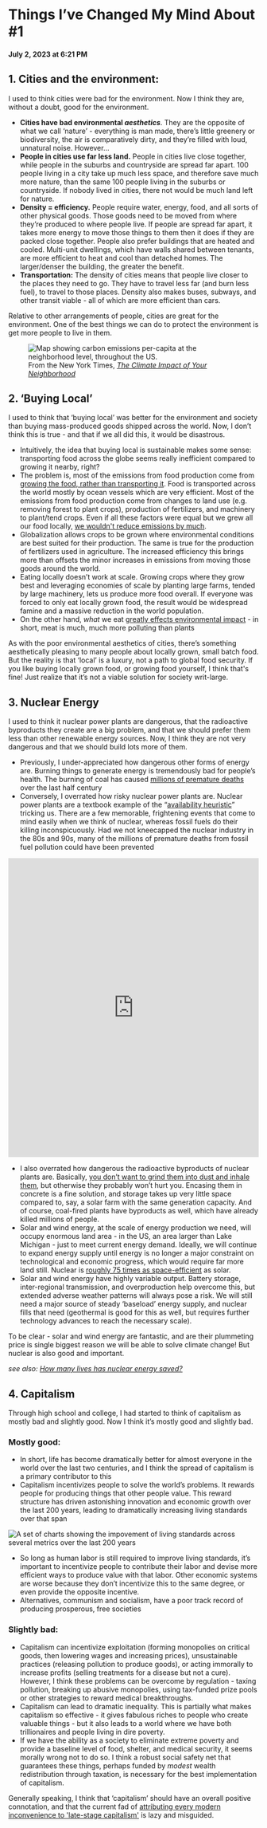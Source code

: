 # Things I’ve Changed My Mind About #1
#### July 2, 2023 at 6:21 PM

## 1. Cities and the environment:

I used to think cities were bad for the environment. Now I think they are, without a doubt, good for the environment.

- **Cities have bad environmental *aesthetics***. They are the opposite of what we call ‘nature’ - everything is man made, there’s little greenery or biodiversity, the air is comparatively dirty, and they’re filled with loud, unnatural noise. However…
- **People in cities use far less land.** People in cities live close together, while people in the suburbs and countryside are spread far apart. 100 people living in a city take up much less space, and therefore save much more nature, than the same 100 people living in the suburbs or countryside. If nobody lived in cities, there not would be much land left for nature.
- **Density = efficiency.** People require water, energy, food, and all sorts of other physical goods. Those goods need to be moved from where they’re produced to where people live. If people are spread far apart, it takes more energy to move those things to them then it does if they are packed close together. People also prefer buildings that are heated and cooled. Multi-unit dwellings, which have walls shared between tenants, are more efficient to heat and cool than detached homes. The larger/denser the building, the greater the benefit.
- **Transportation:** The density of cities means that people live closer to the places they need to go. They have to travel less far (and burn less fuel), to travel to those places. Density also makes buses, subways, and other transit viable - all of which are more efficient than cars.

Relative to other arrangements of people, cities are great for the environment. One of the best things we can do to protect the environment is get more people to live in them.

<figure>
    <img src="/static/img/posts/nytimes-emissions-map.png"
         alt="Map showing carbon emissions per-capita at the neighborhood level, throughout the US.">
    <figcaption>From the New York Times, <em><a href="https://www.nytimes.com/interactive/2022/12/13/climate/climate-footprint-map-neighborhood.html">The Climate Impact of Your Neighborhood</a></em></figcaption>
</figure>

## 2. ‘Buying Local’

I used to think that ‘buying local’ was better for the environment and society than buying mass-produced goods shipped across the world. Now, I don’t think this is true - and that if we all did this, it would be disastrous.

- Intuitively, the idea that buying local is sustainable makes some sense: transporting food across the globe seems really inefficient compared to growing it nearby, right?
- The problem is, most of the emissions from food production come from [growing the food, rather than transporting it](https://www.sustainabilitybynumbers.com/i/88685310/eating-locally-doesnt-make-a-huge-difference-because-transport-is-a-small-part-of-the-carbon-footprint-of-most-foods). Food is transported across the world mostly by ocean vessels which are very efficient. Most of the emissions from food production come from changes to land use (e.g. removing forest to plant crops), production of fertilizers, and machinery to plant/tend crops. Even if all these factors were equal but we grew all our food locally, [we wouldn't reduce emissions by much](https://www.sustainabilitybynumbers.com/i/88685310/the-studys-own-results-dont-support-the-eating-local-recommendation). 
- Globalization allows crops to be grown where environmental conditions are best suited for their production. The same is true for the production of fertilizers used in agriculture. The increased efficiency this brings more than offsets the minor increases in emissions from moving those goods around the world.
- Eating locally doesn’t work at scale. Growing crops where they grow best and leveraging economies of scale by planting large farms, tended by large machinery, lets us produce more food overall. If everyone was forced to only eat locally grown food, the result would be widespread famine and a massive reduction in the world population.
- On the other hand, *what* we eat [greatly effects environmental impact](https://ourworldindata.org/environmental-impacts-of-food#explore-data-on-the-environmental-impacts-of-food) - in short, meat is much, much more polluting than plants

As with the poor environmental aesthetics of cities, there’s something aesthetically pleasing to many people about locally grown, small batch food. But the reality is that ‘local’ is a luxury, not a path to global food security. If you like buying locally grown food, or growing food yourself, I think that's fine! Just realize that it’s not a viable solution for society writ-large.

## 3. Nuclear Energy

I used to think it nuclear power plants are dangerous, that the radioactive byproducts they create are a big problem, and that we should prefer them less than other renewable energy sources. Now, I think they are not very dangerous and that we should build lots more of them.

- Previously, I under-appreciated how dangerous other forms of energy are. Burning things to generate energy is tremendously bad for people’s health. The burning of coal has caused [millions of premature deaths](https://ourworldindata.org/outdoor-air-pollution#outdoor-air-pollution-is-attributed-to-millions-of-deaths-each-year) over the last half century
- Conversely, I overrated how risky nuclear power plants are. Nuclear power plants are a textbook example of the “[availability heuristic](https://en.wikipedia.org/wiki/Availability_heuristic)” tricking us. There are a few memorable, frightening events that come to mind easily when we think of nuclear, whereas fossil fuels do their killing inconspicuously. Had we not kneecapped the nuclear industry in the 80s and 90s, many of the millions of premature deaths from fossil fuel pollution could have been prevented

<iframe src="https://ourworldindata.org/grapher/death-rates-from-energy-production-per-twh" loading="lazy" style="width: 100%; height: 600px; border: 0px none;"></iframe>

- I also overrated how dangerous the radioactive byproducts of nuclear plants are. Basically, [you don’t want to grind them into dust and inhale them](https://worksinprogress.co/issue/the-most-dangerous-substance-known-to-man), but otherwise they probably won’t hurt you. Encasing them in concrete is a fine solution, and storage takes up very little space compared to, say, a solar farm with the same generation capacity. And of course, coal-fired plants have byproducts as well, which have already killed millions of people. 
- Solar and wind  energy, at the scale of energy production we need, will occupy enormous land area - in the US, an area larger than Lake Michigan - just to meet current energy demand. Ideally, we will continue to expand energy supply until energy is no longer a major constraint on technological and economic progress, which would require far more land still. Nuclear is [roughly 75 times as space-efficient](https://ourworldindata.org/land-use-per-energy-source#which-sources-of-energy-require-the-least-amount-of-land) as solar.
- Solar and wind energy have highly variable output. Battery storage, inter-regional transmission, and overproduction help overcome this, but extended adverse weather patterns will always pose a risk. We will still need a major source of steady ‘baseload’ energy supply, and nuclear fills that need (geothermal is good for this as well, but requires further technology advances to reach the necessary scale). 

To be clear - solar and wind energy are fantastic, and are their plummeting price is single biggest reason we will be able to solve climate change! But nuclear is also good and important.

*see also: [How many lives has nuclear energy saved?](https://ourworldindata.org/nuclear-energy#how-many-people-has-nuclear-energy-saved)*

## 4. Capitalism 

Through high school and college, I had started to think of capitalism as mostly bad and slightly good. Now I think it’s mostly good and slightly bad.

### Mostly good:
- In short, life has become dramatically better for almost everyone in the world over the last two centuries, and I think the spread of capitalism is a primary contributor to this
- Capitalism incentivizes people to solve the world’s problems. It rewards people for producing things that other people value. This reward structure has driven astonishing innovation and economic growth over the last 200 years, leading to dramatically increasing living standards over that span

![A set of charts showing the impovement of living standards across several metrics over the last 200 years](/static/img/posts/world-100-ppl.png)

- So long as human labor is still required to improve living standards, it’s important to incentivize people to contribute their labor and devise more efficient ways to produce value with that labor. Other economic systems are worse because they don’t incentivize this to the same degree, or even provide the opposite incentive.
- Alternatives, communism and socialism, have a poor track record of producing prosperous, free societies

### Slightly bad:

- Capitalism can incentivize exploitation (forming monopolies on critical goods, then lowering wages and increasing prices), unsustainable practices (releasing pollution to produce goods), or acting immorally to increase profits (selling treatments for a disease but not a cure). However, I think these problems can be overcome by regulation - taxing pollution, breaking up abusive monopolies, using tax-funded prize pools or other strategies to reward medical breakthroughs.
- Capitalism can lead to dramatic inequality. This is partially what makes capitalism so effective - it gives fabulous riches to people who create valuable things - but it also leads to a world where we have both trillionaires and people living in dire poverty.
- If we have the ability as a society to eliminate extreme poverty and provide a baseline level of food, shelter, and medical security, it seems morally wrong not to do so. I think a robust social safety net that guarantees these things, perhaps funded by *modest* wealth redistribution through taxation, is necessary for the best implementation of capitalism. 

Generally speaking, I think that ‘capitalism’ should have an overall positive connotation, and that the current fad of [attributing every modern inconvenience to 'late-stage capitalism'](https://www.infinitescroll.us/p/ugh-capitalism?nthPub=291) is lazy and misguided.
